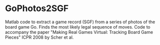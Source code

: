 # GoPhotos2SGF
Matlab code to extract a game record (SGF) from a series of photos of the board game Go. Finds the most likely legal sequence of moves.  Code to accompany the paper "Making Real Games Virtual: Tracking Board Game Pieces" ICPR 2008 by Scher et al.
